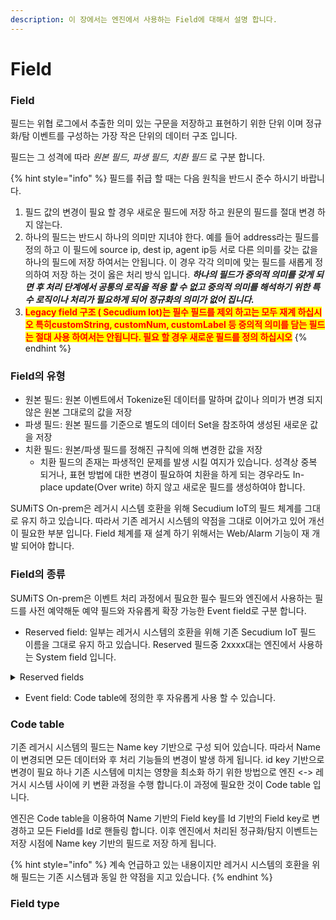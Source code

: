 ```yaml
---
description: 이 장에서는 엔진에서 사용하는 Field에 대해서 설명 합니다.
---
```


# Field

### Field

필드는 위협 로그에서 추출한 의미 있는 구문을 저장하고 표현하기 위한 단위 이며 정규화/탐 이벤트를 구성하는 가장 작은 단위의 데이터 구조 입니다.

필드는 그 성격에 따라 _원본 필드, 파생 필드, 치환 필드_ 로 구분 합니다.

{% hint style="info" %}
필드를 취급 할 때는 다음 원칙을 반드시 준수 하시기 바랍니다.

1. 필드 값의 변경이 필요 할 경우 새로운 필드에 저장 하고 원문의 필드를 절대 변경 하지 않는다.
2. 하나의 필드는 반드시 하나의 의미만 지녀야 한다. 예를 들어 address라는 필드를 정의 하고 이 필드에 source ip, dest ip, agent ip등 서로 다른 의미를 갖는 값을 하나의 필드에 저장 하여서는 안됩니다. 이 경우 각각 의미에 맞는 필드를 새롭게 정의하여 저장 하는 것이 옳은 처리 방식 입니다. _**하나의 필드가 중의적 의미를 갖게 되면 후 처리 단계에서 공통의 로직을 적용 할 수 없고 중의적 의미를 해석하기 위한 특수 로직이나 처리가 필요하게 되어 정규화의 의미가 없어 집니다.**_
3. <mark style="color:red;">**Legacy field 구조 ( Secudium Iot)는 필수 필드를 제외 하고는 모두 재계 하십시오 특히customString, customNum, customLabel 등 중의적 의미를 담는 필드는 절대 사용 하여서는 안됩니다. 필요 할 경우 새로운 필드를 정의 하십시오**</mark>
{% endhint %}

### Field의 유형

* 원본 필드: 원본 이벤트에서 Tokenize된 데이터를 말하며 값이나 의미가 변경 되지 않은 원본 그대로의 값을 저장
* 파생 필드: 원본 필드를 기준으로 별도의 데이터 Set을 참조하여 생성된 새로운 값을 저장
* 치환 필드: 원본/파생 필드를 정해진 규칙에 의해 변경한 값을 저장
  * 치환 필드의 존재는 파생적인 문제를 발생 시킬 여지가 있습니다. 성격상 중복 되거나, 표현 방법에 대한 변경이 필요하여 치환을 하게 되는 경우라도 In-place update(Over write) 하지 않고 새로운 필드를 생성하여야 합니다.&#x20;

SUMiTS On-prem은 레거시 시스템 호환을 위해 Secudium IoT의 필드 체계를 그대로 유지 하고 있습니다. 따라서 기존 레거시 시스템의 약점을 그대로 이어가고 있어 개선이 필요한 부분 입니다. Field 체계를 재 설계 하기 위해서는 Web/Alarm 기능이 재 개발 되어야 합니다.

### Field의 종류

SUMiTS On-prem은 이벤트 처리 과정에서 필요한 필수 필드와 엔진에서 사용하는 필드를 사전 예약해둔 예약 필드와 자유롭게 확장 가능한 Event field로 구분 합니다.&#x20;

* Reserved field: 일부는 레거시 시스템의 호환을 위해 기존 Secudium IoT 필드 이름을 그대로 유지 하고 있습니다. Reserved 필드중 2xxxx대는 엔진에서 사용하는 System field 입니다.

<details>

<summary>Reserved fields</summary>

10001 eventId

10030 collectorReceiptTime

10023 rawEvent

10025 collectorAddress

10032 collectorId

20005 collectorPort

20007 norRuleId

20008 detectedTime

20009 syslogInfo

</details>

* Event field: Code table에 정의한 후 자유롭게 사용 할 수 있습니다.

### Code table

기존 레거시 시스템의 필드는 Name key 기반으로 구성 되어 있습니다. 따라서 Name이 변경되면 모든 데이터와 후 처리 기능들의 변경이 발생 하게 됩니다. id key 기반으로 변경이 필요 하나 기존 시스템에 미치는 영향을 최소화 하기 위한 방법으로 엔진 <-> 레거시 시스템 사이에 키 변환 과정을 수행 합니다.이 과정에 필요한 것이 Code table 입니다.&#x20;

엔진은 Code table을 이용하여 Name 기반의 Field key를 Id 기반의 Field key로 변경하고 모든 Field를 Id로 핸들링 합니다. 이후 엔진에서 처리된 정규화/탐지 이벤트는 저장 시점에 Name key 기반의 필드로 저장 하게 됩니다.&#x20;

{% hint style="info" %}
계속 언급하고 있는 내용이지만 레거시 시스템의 호환을 위해 필드는 기존 시스템과 동일 한 약점을 지고 있습니다.&#x20;
{% endhint %}

### Field type
